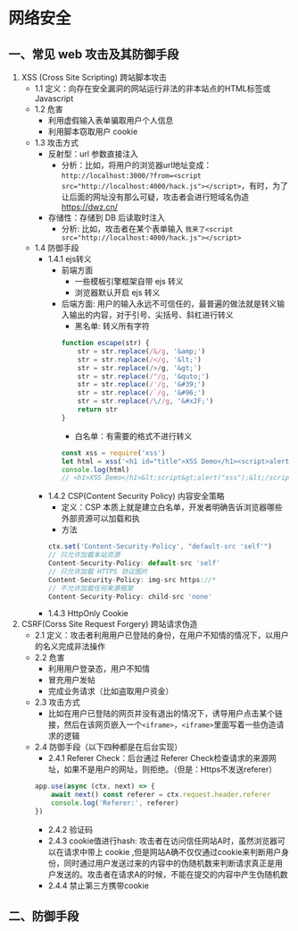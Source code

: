 # 网络安全
## 一、常见 web 攻击及其防御手段
1. XSS (Cross Site Scripting) 跨站脚本攻击
    - 1.1 定义：向存在安全漏洞的网站运行非法的非本站点的HTML标签或Javascript
    - 1.2 危害
        - 利用虚假输入表单骗取用户个人信息
        - 利用脚本窃取用户 cookie
    - 1.3 攻击方式
        - 反射型：url 参数直接注入
            - 分析：比如，将用户的浏览器url地址变成： `http://localhost:3000/?from=<script src="http://localhost:4000/hack.js"></script>`，有时，为了让后面的网址没有那么可疑，攻击者会进行短域名伪造 <https://dwz.cn/>
        - 存储性：存储到 DB 后读取时注入
            - 分析: 比如，攻击者在某个表单输入 `我来了<script src="http://localhost:4000/hack.js"></script>`
    - 1.4 防御手段
        - 1.4.1 ejs转义
            - 前端方面
                - 一些模板引擎框架自带 ejs 转义
                - 浏览器默认开启 ejs 转义
            - 后端方面: 用户的输入永远不可信任的，最普遍的做法就是转义输入输出的内容，对于引号、尖括号、斜杠进行转义
                - 黑名单: 转义所有字符
                ```javascript
                function escape(str) { 
                    str = str.replace(/&/g, '&amp;') 
                    str = str.replace(/</g, '&lt;') 
                    str = str.replace(/>/g, '&gt;') 
                    str = str.replace(/"/g, '&quto;') 
                    str = str.replace(/'/g, '&#39;') 
                    str = str.replace(/`/g, '&#96;') 
                    str = str.replace(/\//g, '&#x2F;') 
                    return str 
                }
                ```
                - 白名单：有需要的格式不进行转义
                ```javascript
                const xss = require('xss')
                let html = xss('<h1 id="title">XSS Demo</h1><script>alert("xss");</script>')
                console.log(html)
                // <h1>XSS Demo</h1>&lt;script&gt;alert("xss");&lt;/script&gt;
                ```
        - 1.4.2 CSP(Content Security Policy) 内容安全策略
            - 定义：CSP 本质上就是建立白名单，开发者明确告诉浏览器哪些外部资源可以加载和执
            - 方法
            ```javascript
            ctx.set('Content-Security-Policy', "default-src 'self'")
            // 只允许加载本站资源
            Content-Security-Policy: default-src 'self'
            // 只允许加载 HTTPS 协议图片
            Content-Security-Policy: img-src https://*
            // 不允许加载任何来源框架
            Content-Security-Policy: child-src 'none'
            ```
        - 1.4.3 HttpOnly Cookie
2. CSRF(Corss Site Request Forgery) 跨站请求伪造
    - 2.1 定义：攻击者利用用户已登陆的身份，在用户不知情的情况下，以用户的名义完成非法操作
    - 2.2 危害
        - 利用用户登录态，用户不知情
        - 冒充用户发帖
        - 完成业务请求（比如盗取用户资金）
    - 2.3 攻击方式
        - 比如在用户已登陆的网页并没有退出的情况下，诱导用户点击某个链接，然后在该网页嵌入一个`<iframe>`，`<iframe>`里面写着一些伪造请求的逻辑
    - 2.4 防御手段（以下四种都是在后台实现）
        - 2.4.1 Referer Check：后台通过 Referer Check检查请求的来源网址，如果不是用户的网址，则拒绝。（但是：Https不发送referer）
        ```javascript
        app.use(async (ctx, next) => { 
            await next() const referer = ctx.request.header.referer 
            console.log('Referer:', referer) 
        })
        ```
        - 2.4.2 验证码
        - 2.4.3 cookie值进行hash: 攻击者在访问信任网站A时，虽然浏览器可以在请求中带上 cookie ,但是网站A确不仅仅通过cookie来判断用户身份，同时通过用户发送过来的内容中的伪随机数来判断请求真正是用户发送的。攻击者在请求A的时候，不能在提交的内容中产生伪随机数
        - 2.4.4 禁止第三方携带cookie

## 二、防御手段
